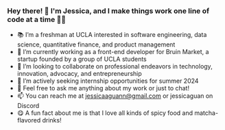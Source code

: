 ### Hey there! 👋 I'm Jessica, and I make things work one line of code at a time 👩‍💻

- 📚 I’m a freshman at UCLA interested in software engineering, data science, quantitative finance, and product management
- 🐻 I’m currently working as a front-end developer for Bruin Market, a startup founded by a group of UCLA students
- 👯 I’m looking to collaborate on professional endeavors in technology, innovation, advocacy, and entrepreneurship
- 🍎 I’m actively seeking internship opportunities for summer 2024
- 💬 Feel free to ask me anything about my work or just to chat!
- 📫 You can reach me at jessicaaguann@gmail.com or jessicaguan on Discord
- 😋 A fun fact about me is that I love all kinds of spicy food and matcha-flavored drinks!
